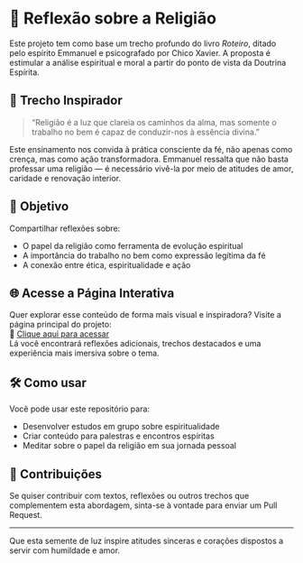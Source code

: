 # 📖 Reflexão sobre a Religião

Este projeto tem como base um trecho profundo do livro *Roteiro*, ditado pelo espírito Emmanuel e psicografado por Chico Xavier. A proposta é estimular a análise espiritual e moral a partir do ponto de vista da Doutrina Espírita.

## 🌟 Trecho Inspirador

> “Religião é a luz que clareia os caminhos da alma, mas somente o trabalho no bem é capaz de conduzir-nos à essência divina.”

Este ensinamento nos convida à prática consciente da fé, não apenas como crença, mas como ação transformadora. Emmanuel ressalta que não basta professar uma religião — é necessário vivê-la por meio de atitudes de amor, caridade e renovação interior.

## 🧠 Objetivo

Compartilhar reflexões sobre:
- O papel da religião como ferramenta de evolução espiritual
- A importância do trabalho no bem como expressão legítima da fé
- A conexão entre ética, espiritualidade e ação

## 🌐 Acesse a Página Interativa

Quer explorar esse conteúdo de forma mais visual e inspiradora? Visite a página principal do projeto:<br> 
🔗 [Clique aqui para acessar](https://fel-dev.github.io/Religiao-reflexao/)<br>
Lá você encontrará reflexões adicionais, trechos destacados e uma experiência mais imersiva sobre o tema.

## 🛠️ Como usar

Você pode usar este repositório para:
- Desenvolver estudos em grupo sobre espiritualidade
- Criar conteúdo para palestras e encontros espíritas
- Meditar sobre o papel da religião em sua jornada pessoal

## 🤝 Contribuições

Se quiser contribuir com textos, reflexões ou outros trechos que complementem esta abordagem, sinta-se à vontade para enviar um Pull Request.

---

Que esta semente de luz inspire atitudes sinceras e corações dispostos a servir com humildade e amor.
